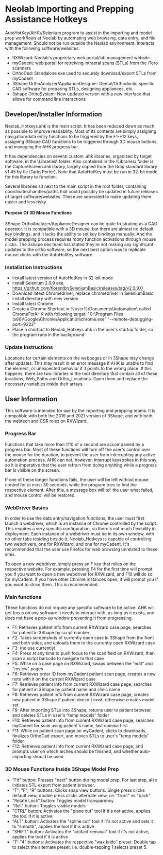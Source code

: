 # Neolab Importing and Prepping Assistance Hotkeys
AutoHotKey(AHK)/Selenium program to assist in the importing and model prep workflows at Neolab by automating web browsing, data entry, and file management. Should not be run outside the Neolab environment. Interacts with the following software/websites:
- RXWizard: Neolab's proprietary web portal/lab management website
- myCadent: web portal for retreiving intraoral scans (STLs) from the iTero scanners
- OrthoCad: Standalone exe used to securely download/export STLs from myCadent
- 3Shape OrthoAnalyzer/ApplianceDesigner: Dental/Orthodontic specific CAD software for preparing STLs, designing appliances, etc.
- 3shape OrthoSystem: New updated version with a new interface that allows for command line interactions

## Developer/Installer Information
Neolab_Hotkeys.ahk is the main script. It has been reduced down as much as possible to improve readability. Most of its contents are simply assigning navigation/data entry functions to be triggered by the F1-F12 keys, assigning 3Shape CAD functions to be triggered through 3D mouse buttons, and managing the AHK progress bar.

It has dependencies on several custom .ahk libraries, organized by target software, in the \Libraries\ folder. Also contained in the \Libraries\ folder is the CaptureScreen.ahk library, largely copied from the Gdip standard library v1.45 by tic (Tariq Porter). Note that AutoHotKey must be run in 32-bit mode for this library to function.

Several libraries sit next to the main script in the root folder, containing coordinates/handles/paths that could possibly be updated in future releases of target software/websites. These are seperated to make updating them easier and less risky.

#### Purpose Of 3D Mouse Functions
3Shape OrthoAnalyzer/ApplianceDesigner can be quite frustrating as a CAD operator. It is compatible with a 3D mouse, but there are almost no default key bindings, and it lacks the ability to set key bindings manually. And the model prepping process requires *many* function activations through mouse clicks. The 3shape dev team has stated they're not making any significant updates to the ortho software, so the next best option was to replicate mouse clicks with the AutoHotKey software. 

### Installation Instructions 
- Install latest version of AutoHotKey in 32-bit mode
- Install Selenium 2.0.9 exe, https://github.com/florentbr/SeleniumBasic/releases/tag/v2.0.9.0
- Download latest Chromedriver, replace chromedriver in SeleniumBasic install directory with new version
- Install latest Chrome
- Create a Chrome Shortcut in %user%\Documents\Automation\ called ChromeForAHK with following target: "C:\Program Files (x86)\Google\Chrome\Application\chrome.exe" "--remote-debugging-port=9222"
- Place a shortcut to Neolab_Hotkeys.ahk in the user's startup folder, so the program runs in the background

### Update Instructions 
Locations for certain elements on the webpages or in 3Shape may change after updates. This may result in an error message if AHK is unable to find the element, or unexpected behavior if it points to the wrong place. If this happens, there are two libraries in the root directory that contain all of these locations, Web_Paths and Ortho_Locations. Open them and replace the necessary variables inside their arrays.

## User Information
This software is intended for use by the importing and prepping teams. It is compatible with both the 2019 and 2021 version of 3Shape, and with both the webtech and CSR roles on RXWizard.

### Progress Bar
Functions that take more than 1/10 of a second are accompanied by a progress bar. Most of these functions will turn off the user's control over the mouse for the duration, to prevent the user from interrupting any active automation process. AHK can not, however, interrupt keystrokes in this way, so it is imperative that the user refrain from doing anything while a progress bar is visible on the screen.

If one of these longer functions fails, the user will be left without mouse control for at most 30 seconds, while the program tries to find the respective element. After this, a message box will tell the user what failed, and mouse control will be restored.

### WebDriver Basics
In order to use the data entry/navigation functions, the user must first launch a webdriver, which is an instance of Chrome controlled by the script. This requires a very specific configuration, so there's not much flexibility in deployment. Each instance of a webdriver must be in its own window, with no other tabs residing beside it. Neolab_Hotkeys is capable of controlling two webdrivers, one for RXWizard, and one for myCadent. It's recommended that the user use Firefox for web browsing unrelated to these sites.

To open a new webdriver, simply press an F key that relies on the respective website. For example, pressing F4 for the first time will prompt you if you want to open a new webdriver for RXWizard, and F10 will do so for myCadent. If you have other Chrome instances open, it will prompt you if you want to close them. This is recommended. 

### Main functions
These functions do not require any specific software to be active. AHK will get focus on any software it needs to interact with, as long as it exists, and does not have a pop-up window preventing it from progressing.

- F1: Retrieves patient info from current RXWizard case page, searches for patient in 3Shape by script number
- F2: Takes screenshots of currently open case in 3Shape from the front and both sides, and uploads them to the currently open RXWizard case
- F3: (no use currently)
- F4: Press at any time to push focus to the scan field on RXWizard, then scan a script barcode to navigate to that case
- F5: While on a case page on RXWizard, swaps between the "edit" and "review" pages
- F6: Retrieves order ID from myCadent patient scan page, creates a new note with it on the current RXWizard case
- F7: Retrieves patient info from current RXWizard case page, searches for patient in 3Shape by patient name and clinic name
- F8: Retrieves patient info from current RXWizard case page, creates new patient in 3Shape if patient doesn't exist, otherwise creates model set
- F9: After importing STLs into 3Shape, returns user to patient browser, and deletes STLs in user's "temp models" folder
- F10: Retrieves patient info from current RXWizard case page, searches myCadent for scan using patient's name, last comma first
- F11: While on patient scan page on myCadent, clicks to downloads, finalizes OrthoCad export, and moves STLs to user's "temp models" folder
- F12: Retrieves patient info from current RXWizard case page, and prompts user on which arches should be finished, and whether auto-importing should be used

### 3D Mouse Functions Inside 3Shape Model Prep
- "Fit" button: Presses "next" button during model prep. For last step, also initiates STL export from patient browser.
- "T", "F", "R" buttons: Clicks snap view buttons. Single press clicks default view, double press clicks alternate view, i.e. "front" vs "back"
- "Rotate Lock" button: Toggles model transparency
- "Roll" button: Toggles visible models
- "CTRL" button: Activates the "plane cut" tool if it's not active, applies the tool if it is active
- "ALT" button: Activates the "spline cut" tool if it's not active and sets it to "smooth", applies the tool if it is active
- "SHIFT" button: Activates the "artifact removal" tool if it's not active, applies the tool if it is active
- "1"-"4" buttons: Activates the respective "wax knife" preset. Double tap to select the alternate preset, i.e. double-tapping 1 selects preset 5.